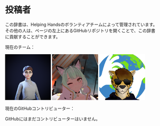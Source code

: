 # 投稿者

この辞書は、Helping Handsのボランティアチームによって管理されています。その他の人は、ページの左上にあるGitHubリポジトリを開くことで、この辞書に貢献することができます。

現在のチーム：

<img src="/assets/images/contributors/Amarante.png" height="150" title="Amarante" /> <img src="/assets/images/contributors/Rafael.png" height="150" title="ラファエル Rafael" /> <img src="/assets/images/contributors/Zade.png" height="150" title="ZadeTheCheetah" />

現在のGitHubコントリビューター：

GitHubにはまだコントリビューターはいません。